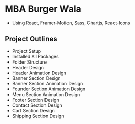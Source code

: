 # MBA Burger Wala
- Using React, Framer-Motion, Sass, Chartjs, React-Icons

## Project Outlines
 - Project Setup
 - Installed All Packages
 - Folder Structure
 - Header Design
 - Header Animation Design
 - Banner Section Design
 - Banner Section Animation Design
 - Founder Section Animation Design
 - Menu Section Animation Design
 - Footer Section Design
 - Contact Section Design
 - Cart Section Design
 - Shipping Section Design